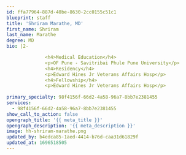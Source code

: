```yaml
---
id: ffa77964-887d-40be-8630-2cc0155c51c1
blueprint: staff
title: 'Shriram Marathe, MD'
first_name: Shriram
last_name: Marathe
degree: MD
bio: |2-

              <h4>Medical Education</h4>
              <p>OF Pune - Savitribai Phule Pune University</p>
              <h4>Residency</h4>
              <p>Edward Hines Jr Veterans Affairs Hosp</p>
              <h4>Fellowship</h4>
              <p>Edward Hines Jr Veterans Affairs Hosp</p>
          
primary_specialty: 98f4156f-66d2-4a58-96a7-8bb7e2381455
services:
  - 98f4156f-66d2-4a58-96a7-8bb7e2381455
show_call_to_action: false
opengraph_title: '{{ meta_title }}'
opengraph_description: '{{ meta_description }}'
image: hh-shriram-marathe.png
updated_by: b4edca85-1aed-4414-b76d-caa31d61829f
updated_at: 1696518505
---
```

